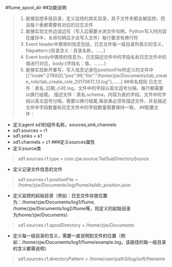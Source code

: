 #flume_spool_dir
##功能说明
>1.	能够监控多级目录，定义监控的其实目录，其子文件夹都会被监控，而且每个表都需要有对应的日志文件
>2.	能够实现文件边读边写（写入后需要关闭文件句柄，Python写入时内容在缓存中，关闭句柄后才会写入文件）每行要求有换行符
>3.	Event header中携带的信息包括，日志文件每一级目录所表示的含义，filepattern:{目录含义：目录名称，……}
>4.	Event body中携带的信息为，日志描述文件中的字段名和日志文件中的值进行对应，body:{字段名：值，……..}
>5.	能够实现断开重写，写入信息记录在positionFile所定义的文件中[{"inode":278920,"pos":99,"file":"/home/zjw/Documents/tab_create_role/tab_create_role_20170617_13.log"},……]
##命名规则
>日志文件：表名_日期_小时.log，文件中的字段以英文逗号分隔，每行都需要以换行结尾。
>描述文件：表名.schema，内容为表的字段，文件中的字段以英文逗号分隔，需要以换行结尾,每张表必须有描述文件，并且描述文件中字段数量和日志文件中的字段数量需要保持一致。
##配置文件：
* 定义agent sd1的组件名称，sources,sink,channels
* sd1.sources = r1
* sd1.sinks = k1
* sd1.channels = c1
###定义sources属性
* 定义source类
> sd1.sources.r1.type = com.zjw.source.TailSubDirectorySource
* 定义记录文件信息的文件
> sd1.sources.r1.positionFile = /home/zjw/Documents/log/flume/taildir_position.json
* 定义监控的起始目录（例如：日志文件存放位置为：/home/zjw/Documents/log1/flume, /home/zjw/Documents/log2/flume等，则定义的起始目录为/home/zjw/Documents）
> sd1.sources.r1.spoolDirectory = /home/zjw/Documents
* 定义每一级目录的含义，需要一直说明到文件的位置（例如：/home/zjw/Documents/log1/flume/example.log，该路径的每一级目录的含义都需说明）
> sd1.sources.r1.directoryPattern = /home/user/path3/log/soft/filename
